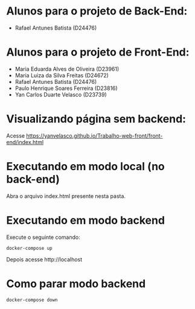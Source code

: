 # Alunos para o projeto de Back-End:
- Rafael Antunes Batista (D24476)

# Alunos para o projeto de Front-End:
- Maria Eduarda Alves de Oliveira (D23961)
- Maria Luiza da Silva Freitas (D24672)
- Rafael Antunes Batista (D24476)
- Paulo Henrique Soares Ferreira (D23816)
- Yan Carlos Duarte Velasco (D23739)

# Visualizando página sem backend:
Acesse https://yanvelasco.github.io/Trabalho-web-front/front-end/index.html

# Executando em modo local (no back-end)

Abra o arquivo index.html presente nesta pasta.

# Executando em modo backend
Execute o seguinte comando:
```
docker-compose up
```

Depois acesse http://localhost 

# Como parar modo backend
```
docker-compose down
```